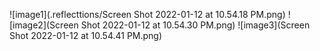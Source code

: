 ![image1](.reflecttions/Screen Shot 2022-01-12 at 10.54.18 PM.png)
![image2](Screen Shot 2022-01-12 at 10.54.30 PM.png)
![image3](Screen Shot 2022-01-12 at 10.54.41 PM.png)
